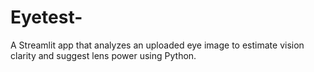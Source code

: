 # Eyetest-
A Streamlit app that analyzes an uploaded eye image to estimate vision clarity and suggest lens power using Python.
